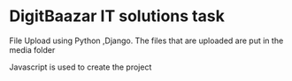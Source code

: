 # DigitBaazar IT solutions task
File Upload using Python ,Django.
The files that are uploaded are put in the media folder

Javascript is used to create the project
